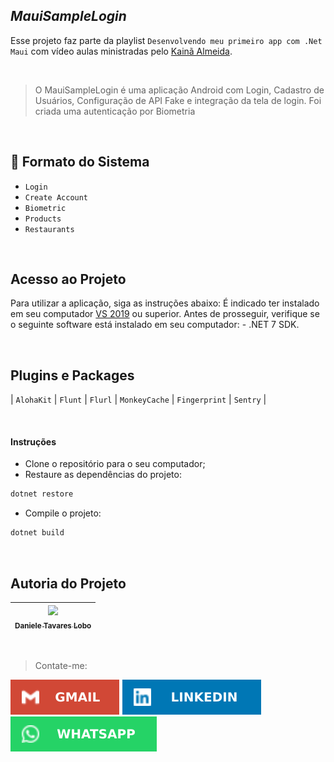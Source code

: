 
 ## _MauiSampleLogin_ 

Esse projeto faz parte da playlist `Desenvolvendo meu primeiro app com .Net Maui` com vídeo aulas ministradas pelo [Kainã Almeida](https://github.com/kainaalmeida).

<br>

> O MauiSampleLogin é uma aplicação Android com Login,
> Cadastro de Usuários, Configuração de API Fake 
> e integração da tela de login.
> Foi criada uma autenticação por Biometria

<br>

## :hammer: Formato do Sistema

- `Login`
- `Create Account`
- `Biometric` 
- `Products`
- `Restaurants`

<br>

## Acesso ao Projeto
Para utilizar a aplicação, siga as instruções abaixo:
É indicado ter instalado em seu computador [VS 2019](https://visualstudio.microsoft.com/pt-br/) ou superior.
Antes de prosseguir, verifique se o seguinte software está instalado em seu computador: - .NET 7 SDK.

<br>

## Plugins e Packages

| `AlohaKit` | `Flunt` | `Flurl` | `MonkeyCache` | `Fingerprint` | `Sentry` | 

<br>

#### Instruções

- Clone o repositório para o seu computador;
- Restaure as dependências do projeto: 
```sh 
dotnet restore
```
- Compile o projeto:
```sh 
dotnet build
```

<br>

## Autoria do Projeto

| [<img src="https://user-images.githubusercontent.com/107322230/230226213-2a6c2774-cace-453a-b78c-9bd57fe045a5.jpg" width= 150><br><sub>Daniele Tavares Lobo</sub>](https://github.com/danitavareslobo) |
| :----: |

<br>

> Contate-me:
<div>
  <a href = "mailto:danitavares.dev@gmail.com"><img src="./assets/gmail.svg" target="_blank"></a>
  <a href="https://www.linkedin.com/in/danitavareslobo" target="_blank"><img src="./assets/linkedin.svg" target="_blank"></a>  
  <a href="https://wa.me/5547996356860" target="_blank"><img src="./assets/whatsapp.svg" target="_blank"></a>
</div>